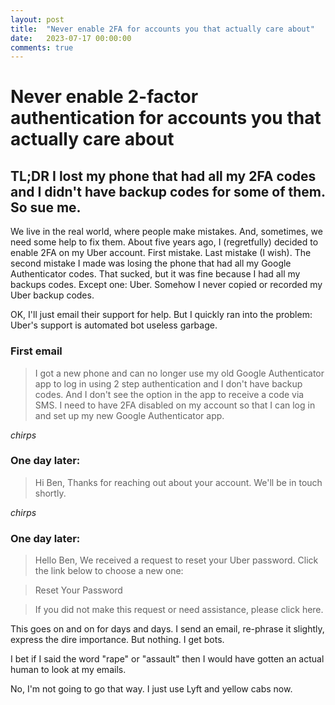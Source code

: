 ```yaml
---
layout: post
title:  "Never enable 2FA for accounts you that actually care about"
date:   2023-07-17 00:00:00
comments: true
---
```


# Never enable 2-factor authentication for accounts you that actually care about

## TL;DR I lost my phone that had all my 2FA codes and I didn't have backup codes for some of them.  So sue me.

We live in the real world, where people make mistakes.  And, sometimes, we need some help to fix them.  About five years ago, I (regretfully) decided to enable 2FA on my Uber account.  First mistake.  Last mistake (I wish).  The second mistake I made was losing the phone that had all my Google Authenticator codes.  That sucked, but it was fine because I had all my backups codes.  Except one: Uber.  Somehow I never copied or recorded my Uber backup codes.


OK, I'll just email their support for help.  But I quickly ran into the problem: Uber's support is automated bot useless garbage.  


### First email
> I got a new phone and can no longer use my old Google Authenticator app to log in using 2 step authentication and I don't have backup codes. And I don't see the option in the app to receive a code via SMS. I need to have 2FA disabled on my account so that I can log in and set up my new Google Authenticator app.


*chirps*


### One day later:
> Hi Ben,
> Thanks for reaching out about your account. We'll be in touch shortly.

*chirps*

### One day later:
> Hello Ben,
> We received a request to reset your Uber password. Click the link below to choose a new one:

> Reset Your Password

> If you did not make this request or need assistance, please click here.

This goes on and on for days and days.  I send an email, re-phrase it slightly, express the dire importance.  But nothing.  I get bots.

I bet if I said the word "rape" or "assault" then I would have gotten an actual human to look at my emails.

No, I'm not going to go that way.  I just use Lyft and yellow cabs now.
